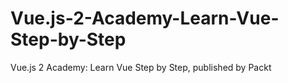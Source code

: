 


# Vue.js-2-Academy-Learn-Vue-Step-by-Step
Vue.js 2 Academy: Learn Vue Step by Step, published by Packt
